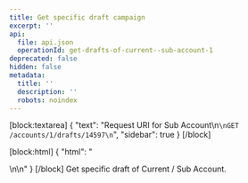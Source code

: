 ```yaml
---
title: Get specific draft campaign
excerpt: ''
api:
  file: api.json
  operationId: get-drafts-of-current--sub-account-1
deprecated: false
hidden: false
metadata:
  title: ''
  description: ''
  robots: noindex
---
```

[block:textarea]
{
  "text": "Request URI for Sub Account\n```\nGET /accounts/1/drafts/14597\n```",
  "sidebar": true
}
[/block]

[block:html]
{
  "html": "<div></div>\n\n<style></style>"
}
[/block]
Get specific draft of Current / Sub Account.
